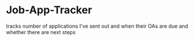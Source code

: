 # Job-App-Tracker
tracks number of applications I've sent out and when their OAs are due and whether there are next steps
